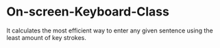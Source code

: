 On-screen-Keyboard-Class
========================

It calculates the most efficient way to enter any given sentence using the least amount of key strokes.
